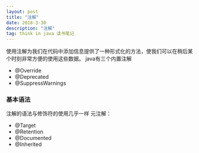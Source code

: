 ```yaml
---
layout: post
title: "注解"
date: 2018-3-30
description: "注解"
tag: think in java 读书笔记 
---  
```


使用注解为我们在代码中添加信息提供了一种形式化的方法，使我们可以在稍后某个时刻非常方便的使用这些数据。
java有三个内置注解
+ @Override
+ @Deprecated
+ @SuppressWarnings

### 基本语法
注解的语法与修饰符的使用几乎一样
元注解：
+ @Target
+ @Retention
+ @Documented
+ @Inherited
